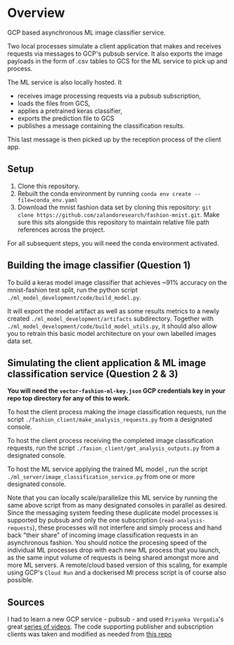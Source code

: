 # Overview

GCP based asynchronous ML image classifier service. 

Two local processes simulate a client application that makes and receives requests via messages to GCP's pubsub service. 
It also exports the image payloads in the form of .csv tables to GCS for the ML service to pick up and process.

The ML service is also locally hosted. It 
- receives image processing requests via a pubsub subscription, 
- loads the files from GCS, 
- applies a pretrained keras classifier, 
- exports the prediction file to GCS
- publishes a message containing the classification results.

This last message is then picked up by the reception process of the client app.

## Setup

1. Clone this repository.
2. Rebuilt the conda environment by running `conda env create --file=conda_env.yaml`
3. Download the mnist fashion data set by cloning this repository: `git clone https://github.com/zalandoresearch/fashion-mnist.git`. Make sure this sits alongside this repository to maintain relative file path references across the project.

For all subsequent steps, you will need the conda environment activated.

## Building the image classifier (Question 1)

To build a keras model image classifier that achieves ~91% accuracy on the mnist-fashion test split, run the python script `./ml_model_development/code/build_model.py`.

It will export the model artifact as well as some results metrics to a newly created `./ml_model_development/artifacts` subdirectory. Together with `./ml_model_development/code/build_model_utils.py`, it should also allow you to retrain this basic model architecture on your own labelled images data set.

## Simulating the client application & ML image classification service (Question 2 & 3)

**You will need the `vector-fashion-ml-key.json` GCP credentials key in your repo top directory for any of this to work.**

To host the client process making the image classification requests, run the script `./fashion_client/make_analysis_requests.py` from a designated console.

To host the client process receiving the completed image classification requests, run the script `./fasion_client/get_analysis_outputs.py` from a designated console.

To host the ML service applying the trained ML model , run the script `./ml_server/image_classification_service.py` from one or more designated console.

Note that you can locally scale/parallelize this ML service by running the same above script from as many designated consoles in parallel as desired. 
Since the messaging system feeding these duplicate model processes is supported by pubsub and only the one subscription (`read-analysis-requests`), these processes will not interfere and simply process and hand back "their share" of incoming image classification requests in an asynchronous fashion.
You should notice the procesing speed of the individual ML processes drop with each new ML process that you launch, as the same input volume of requests is being shared amongst more and more ML servers.
A remote/cloud based version of this scaling, for example using GCP's `Cloud Run` and a dockerised Ml process script is of course also possible.

## Sources

I had to learn a new GCP service - pubsub - and used `Priyanka Vergadia`'s great [series of videos](https://www.youtube.com/watch?v=cvu53CnZmGI).
The code supporting publisher and subscription clients was taken and modified as needed from [this repo](https://github.com/googleapis/python-pubsub.git)
